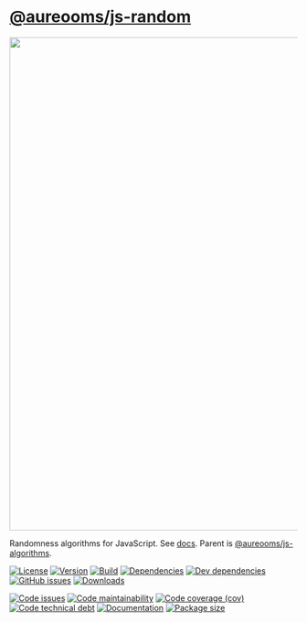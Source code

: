 [@aureooms/js-random](https://aureooms.github.io/js-random)
==

<img src="https://cdn.rawgit.com/aureooms/js-random/main/media/sketch.png" width="864">

Randomness algorithms for JavaScript.
See [docs](https://aureooms.github.io/js-random).
Parent is [@aureooms/js-algorithms](https://aureooms.github.io/js-algorithms).

[![License](https://img.shields.io/github/license/aureooms/js-random.svg)](https://raw.githubusercontent.com/aureooms/js-random/main/LICENSE)
[![Version](https://img.shields.io/npm/v/@aureooms/js-random.svg)](https://www.npmjs.org/package/@aureooms/js-random)
[![Build](https://img.shields.io/travis/aureooms/js-random/main.svg)](https://travis-ci.org/aureooms/js-random/branches)
[![Dependencies](https://img.shields.io/david/aureooms/js-random.svg)](https://david-dm.org/aureooms/js-random)
[![Dev dependencies](https://img.shields.io/david/dev/aureooms/js-random.svg)](https://david-dm.org/aureooms/js-random?type=dev)
[![GitHub issues](https://img.shields.io/github/issues/aureooms/js-random.svg)](https://github.com/aureooms/js-random/issues)
[![Downloads](https://img.shields.io/npm/dm/@aureooms/js-random.svg)](https://www.npmjs.org/package/@aureooms/js-random)

[![Code issues](https://img.shields.io/codeclimate/issues/aureooms/js-random.svg)](https://codeclimate.com/github/aureooms/js-random/issues)
[![Code maintainability](https://img.shields.io/codeclimate/maintainability/aureooms/js-random.svg)](https://codeclimate.com/github/aureooms/js-random/trends/churn)
[![Code coverage (cov)](https://img.shields.io/codecov/c/gh/aureooms/js-random/main.svg)](https://codecov.io/gh/aureooms/js-random)
[![Code technical debt](https://img.shields.io/codeclimate/tech-debt/aureooms/js-random.svg)](https://codeclimate.com/github/aureooms/js-random/trends/technical_debt)
[![Documentation](https://aureooms.github.io/js-random//badge.svg)](https://aureooms.github.io/js-random//source.html)
[![Package size](https://img.shields.io/bundlephobia/minzip/@aureooms/js-random)](https://bundlephobia.com/result?p=@aureooms/js-random)

